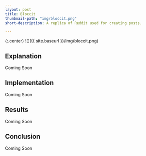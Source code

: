 ```yaml
---
layout: post
title: Bloccit
thumbnail-path: "img/bloccit.png"
short-description: A replica of Reddit used for creating posts.

---
```


{:.center}
![]({{ site.baseurl }}/img/bloccit.png)

## Explanation

Coming Soon

## Implementation

Coming Soon

## Results

Coming Soon

## Conclusion

Coming Soon
